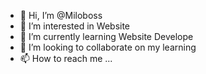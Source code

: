 - 👋 Hi, I’m @Miloboss
- 👀 I’m interested in Website
- 🌱 I’m currently learning Website Develope
- 💞️ I’m looking to collaborate on my learning
- 📫 How to reach me ...

<!---
Miloboss/Miloboss is a ✨ special ✨ repository because its `README.md` (this file) appears on your GitHub profile.
You can click the Preview link to take a look at your changes.
--->
